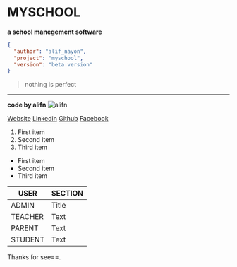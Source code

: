 # MYSCHOOL

**a school manegement software**

``` json
{
  "author": "alif_nayon",
  "project": "myschool",
  "version": "beta version"
}
```

> nothing is perfect

---

**code by alifn**
![alifn](./public/alifn.png)

[Website](https://www.alifn.seawebit.com)
[Linkedin](https://www.linkedin.com/in/alifn-nayon-472821265/)
[Github](https://github.com/3alifn)
[Facebook](https://www.facebook.com/alifnayon30)



1. First item
2. Second item
3. Third item

- First item
- Second item
- Third item



| USER | SECTION |
| ----------- | ----------- |
| ADMIN | Title |
| TEACHER | Text |
| PARENT | Text |
| STUDENT | Text |

Thanks for see==.
